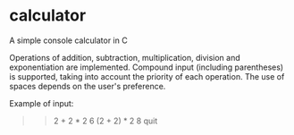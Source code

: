 # calculator
A simple console calculator in С

Operations of addition, subtraction, multiplication, division and exponentiation are implemented. Compound input (including parentheses) is supported, taking into account the priority of each operation. The use of spaces depends on the user's preference.

Example of input:

>> 2 + 2 * 2
6
>> (2 + 2) * 2
8
>> quit
